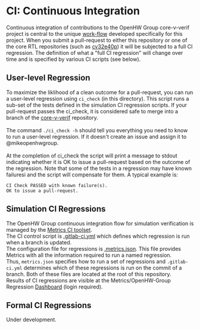 # CI: Continuous Integration
Continuous integration of contributions to the OpenHW Group core-v-verif project is central to the unique [work-flow](https://github.com/openhwgroup/core-v-docs/blob/master/verif/Common/OpenHWGroup_WorkFlow.pdf) developed specifically for this project.  When you submit a pull-request to either this repository or one of the core RTL repositories (such as [cv32e40p](https://github.com/openhwgroup/cv32e40p)) it will be subjected to a full CI regression.  The definition of what a "full CI
regression" will change over time and is specified by various CI scripts (see below).

## User-level Regression
To maximize the liklihood of a clean outcome for a pull-request, you can run a user-level regression using `ci_check` (in this
directory).  This script runs a sub-set of the tests defined in the simulation CI regression scripts.  If your pull-request passes the ci_check, it is considered safe to merge into a branch of the [core-v-verif](https://github.com/openhwgroup/core-v-verif)
repository.
<br><br>
The command `./ci_check -h` should tell you everything you need to know to run a user-level regression.  If it doesn't create an issue and assign it to @mikeopenhwgroup.
<br><br>
At the completion of ci_check the script will print a message to stdout indicating whether it is OK to issue a pull-request based on the outcome of the regression.  Note that some of the tests in a regression may have known failuresi and the script will
compensate for them. A typical example is:
```
CI Check PASSED with known failure(s).
OK to issue a pull-request.
```

## Simulation CI Regressions
The OpenHW Group continuous integration flow for simulation verification is managed by the [Metrics CI toolset](https://www.metrics.ca/).
<br>
The CI control script is [.gitlab-ci.yml](https://github.com/openhwgroup/core-v-verif/blob/master/.gitlab-ci.yml) which defines which regression is run when a branch is updated.
<br>
The configuration file for regressions is [.metrics.json](https://github.com/openhwgroup/core-v-verif/blob/master/.metrics.json).  This file provides Metrics with all the information required to run a named regression.
<br>
Thus, `metrics.json` specifies how to run a set of regressions and `.gitlab-ci.yml` determines which of these regressions is run on the commit of a branch.   Both of these files are located at the root of this repository.
<br>
Results of CI regressions are visible at the Metrics/OpenHW-Group Regression [Dashboard](https://imperas.metrics.ca/openHW-cv32/dashboard) (login required).

## Formal CI Regressions
Under development.
